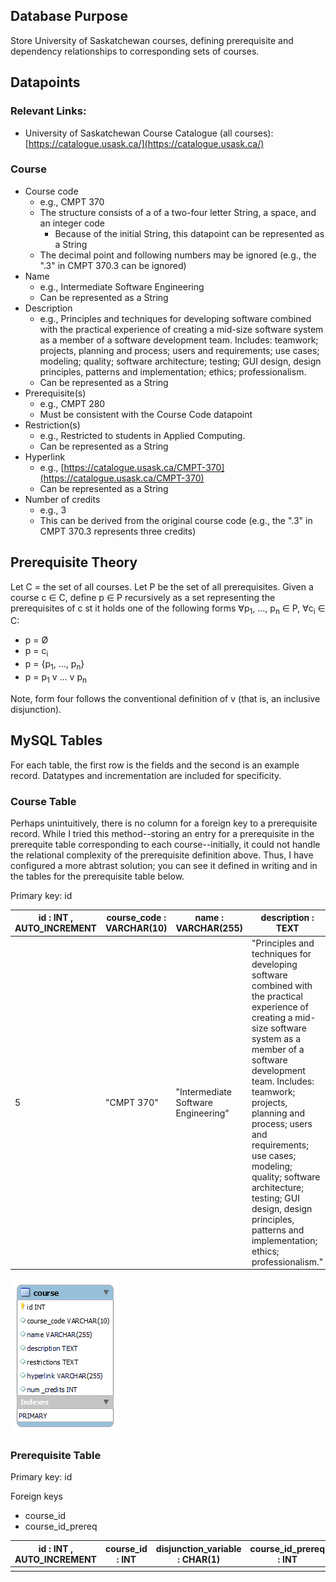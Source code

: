## Database Purpose

Store University of Saskatchewan courses, defining prerequisite and dependency relationships to corresponding sets of courses.

## Datapoints

### Relevant Links:

- University of Saskatchewan Course Catalogue (all courses): [https://catalogue.usask.ca/](https://catalogue.usask.ca/)

### Course

- Course code
  - e.g., CMPT 370
  - The structure consists of a of a two-four letter String, a space, and an integer code
    - Because of the initial String, this datapoint can be represented as a String
  - The decimal point and following numbers may be ignored (e.g., the ".3" in CMPT 370.3 can be ignored)
- Name
  - e.g., Intermediate Software Engineering
  - Can be represented as a String
- Description
  - e.g., Principles and techniques for developing software combined with the practical experience of creating a mid-size software system as a member of a software development team. Includes: teamwork; projects, planning and process; users and requirements; use cases; modeling; quality; software architecture; testing; GUI design, design principles, patterns and implementation; ethics; professionalism.
  - Can be represented as a String
- Prerequisite(s)
  - e.g., CMPT 280
  - Must be consistent with the Course Code datapoint
- Restriction(s)
  - e.g., Restricted to students in Applied Computing.
  - Can be represented as a String
- Hyperlink
  - e.g., [https://catalogue.usask.ca/CMPT-370](https://catalogue.usask.ca/CMPT-370)
  - Can be represented as a String
- Number of credits
  - e.g., 3
  - This can be derived from the original course code (e.g., the ".3" in CMPT 370.3 represents three credits)

## Prerequisite Theory

Let C = the set of all courses. Let P be the set of all prerequisites. Given a course c ∈ C, define p ∈ P recursively as a set representing the prerequisites of c st it holds one of the following forms ∀p<sub>1</sub>, ..., p<sub>n</sub> ∈ P, ∀c<sub>i</sub> ∈ C:

- p = Ø
- p = c<sub>i</sub>
- p = {p<sub>1</sub>, ..., p<sub>n</sub>}
- p = p<sub>1</sub> v ... v p<sub>n</sub>

Note, form four follows the conventional definition of v (that is, an inclusive disjunction).

## MySQL Tables

For each table, the first row is the fields and the second is an example record. Datatypes and incrementation are included for specificity.

### Course Table

Perhaps unintuitively, there is no column for a foreign key to a prerequisite record. While I tried this method--storing an entry for a prerequisite in the prerequite table corresponding to each course--initially, it could not handle the relational complexity of the prerequisite definition above. Thus, I have configured a more abtrast solution; you can see it defined in writing and in the tables for the prerequisite table below.

Primary key: id

| id : INT , AUTO_INCREMENT | course_code : VARCHAR(10) | name : VARCHAR(255)                 | description : TEXT                                                                                                                                                                                                                                                                                                                                                                                           | restrictions : TEXT                            | hyperlink : VARCHAR(255)            | num_credits : INT |
| ------------------------- | ------------------------- | ----------------------------------- | ------------------------------------------------------------------------------------------------------------------------------------------------------------------------------------------------------------------------------------------------------------------------------------------------------------------------------------------------------------------------------------------------------------ | ---------------------------------------------- | ----------------------------------- | ----------------- |
| 5                         | "CMPT 370"                | "Intermediate Software Engineering" | "Principles and techniques for developing software combined with the practical experience of creating a mid-size software system as a member of a software development team. Includes: teamwork; projects, planning and process; users and requirements; use cases; modeling; quality; software architecture; testing; GUI design, design principles, patterns and implementation; ethics; professionalism." | "Restricted to students in Applied Computing." | https://catalogue.usask.ca/CMPT-370 | 3                 |

![ERR for course table](course_table.png)

### Prerequisite Table

Primary key: id

Foreign keys

- course_id
- course_id_prereq

| id : INT , AUTO_INCREMENT | course_id : INT | disjunction_variable : CHAR(1) | course_id_prereq : INT |
| ------------------------- | --------------- | ------------------------------ | ---------------------- |
|                           |                 |                                |                        |
